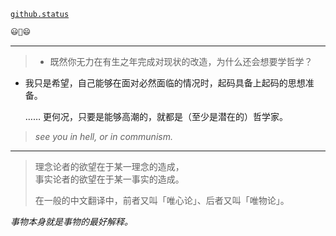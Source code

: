 [`github.status`](https://githubstatus.com/)

~~~~ postscript
😃🤔😄
~~~~

----



> - 既然你无力在有生之年完成对现状的改造，为什么还会想要学哲学？

- 我只是希望，自己能够在面对必然面临的情况时，起码具备上起码的思想准备。
  
  …… 更何况，只要是能够高潮的，就都是（至少是潜在的）哲学家。
  

> *see you in hell, or in communism.*

------

> 理念论者的欲望在于某一理念的造成，  
> 事实论者的欲望在于某一事实的造成。
> 
> 在一般的中文翻译中，前者又叫「唯心论」、后者又叫「唯物论」。
> 

*事物本身就是事物的最好解释。*
